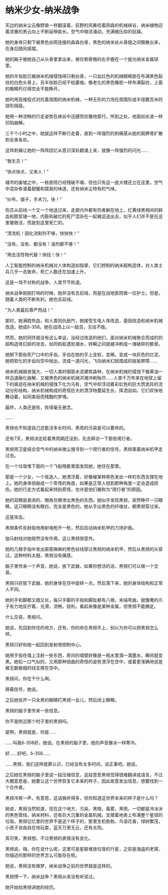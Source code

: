 # 纳米少女-纳米战争

天边的纳米尘云像野兽一样翻滚着，狂野的风撕咬着阴森的机械峡谷，纳米植物迎着浓重的黑云向上不断延伸疯长。空气中暗流涌动，充满被压抑的狂躁。

她的身体只剩下被黑色丝网连接的森森白骨，黑色的纳米丝从骨缝之间飘散出来，在身后随风摇摆。

她的脑子被她自己从头骨里拿出来，被仅剩骨骼的右手握在一个旋光纳米金属球里。

她的半张脸已被纳米机械侵蚀得只剩白骨，一只血红色的机械眼睛嵌在布满黑色裂纹的白色头骨上，另半张脸已经干枯萎缩，像老化的黑色橡胶一样布满裂纹，上面的眼睛朽烂得完全不能睁开。

她利用高维程式对抗着周围的纳米机械，一种无形的力场在周围形成半径数百米的球形隔层。

她用一种流畅的行走姿势在峡谷中迅捷而优雅地穿行。所到之处，地面如水波一样凹陷崩解。

三千个小时之中，她就这样不断行走着，直到一阵强烈的刺痛感从她的肩胛骨扩散到全身各处。

这阵刺痛让她的一阵阵回忆从意识深处翻涌上来，就像一阵强烈的闪光……

“救生员！”

“快点快点，又来人！”

城市的废墟之中，一栋医院已经残破不堪，但也只有这一座大楼还立在这里。空气中混杂弥漫着甜腥和腐臭的味道，还有纳米尘特有的气味。

“纱布，镊子，手术刀，快！”

伤员从前线一个又一个地送过来，走廊内外都有伤者躺在地上，红黄绿黑相间的鲜血和脓浆铺一地，内脏和破烂的死尸混杂在一起被运送出去，似乎人们并不是在这里被救活，而是到这里死亡的。

“清洗机！固化流制剂不够，快快快！”

“没有，没有，都没有！溶剂都不够！”

“用去活性物代替！快找！快！”

人工智能控制的纳米机械对人体构造如指掌，它们控制的纳米超构造体，对人类士兵几乎一击致命，死亡人数还在加速上升。

这是一场不对称的战争，人类节节败退。

纳米战争刚刚打响的时候，她并没有去前线，而是在战地医院做一位护士。但是，随着人类的不断失利，她也去前线。

“为人类最后尊严而战！”

那时，她满腔热血，和人类同仇敌忾，她接受生电人体改造，基因改造和纳米机械改造。她成δ-358。她在战场上以一敌百，无往不胜。

然而，她的同伴就没有这么幸运，没经过改造的他们，面对纳米机械聚合而成的的超构造体幻妖的攻击，如同蚂蚁遇到潮水，转瞬之间就被冲刷成一滩破碎的骸骨。

她掰下那些死尸口中的牙齿，牙齿在她的手上变软，变稀，变成一块灰色的烂泥，她把软化的牙齿向空中抛出，流成一道闪光，飞向纳米幻妖围成的层层屏障……

纳米机械越发强大，一切人类的钢筋水泥建筑森林，在纳米机械的侵蚀下像黄油一样迅速融化崩解，又被黑色的纳米机械洪潮冲刷殆尽……人类千万年来在地球上留下的痕迹在纳米机械的侵蚀下化为乌有，空气中却浮动着彩虹色的巨大而诡异的流动分形结构，纳米机械构成的奇怪巨大的漂浮物蔓延生长，挥洒自如。它们欢快地舞动着，如同美丽而残酷的梦境。

最终，人类还是败，败得毫无悬念。

……

黑频也不知道自己还能活多长时间，黑雨的污染是可以要命的。

还有7天，黑频决定趁着黑雨期还没到，先去拜访一下那些爬行者。

黑频用卫星结合空气中的纳米微尘搜寻到一个爬行者的信号。黑频乘着纳米机甲走过去。

在一个垃圾堆下面的一个飞船残骸里面发现她，她住在那里。

那是一个少女，一个改造人，她漂浮着，好像被某种黑色发丝一样的东西支撑在地上。她的身体扭曲成一个奇怪的角度，如果是正常人扭到那种角度一定会造成损伤。她的行走方式看起来特别奇怪，也许是他们被称为“爬行者”的原因。

她的双眼是紧闭的，眼角仿佛渗出黑色的东西。她似乎发现黑频，突然睁开一只眼睛，这只眼睛没有眼白，完全是黑色的。她从手出黑色的纤维丝，朝黑频穿过来。

这是攻击。

黑频条件反射般地用射电枪开一枪，然后启动纳米机甲的力场护盾。

伽马射线对她居然没有作用，这让黑频很意外。

她的几根手指中发出密密麻麻的黑色丝线穿过黑频的纳米机甲，然后从黑频的头穿过。这种材料太细，黑频没有痛感。

脑子里传来一个声音，她说，放下武器，如果你想活的话，黑频们可以做一个交易。

黑频只好放下武器，她的身体在空中旋转一点。然后落下来，她的身体结构和正常人不同。

她的手和脚都又细又长，每只手脚的手指和脚趾都有八根，末端弯曲，就像鹰的爪子有力地反拧着，光滑，流畅，锐利。看起来像是某种金属，但黑频不能确定。

什么交易，黑频问。

她说，先回到你住的地方，还有，你的命在黑频手上，别以为你可以把黑频怎么样。

黑频只好和她一起回到发射塔控制中心。

她用手指在墙上注射一些东西，房间的墙壁好像是一瓶水里滴一滴墨水，瞬间就变黑。她松一口气似的，又用那种扭曲的奇怪的姿势漂浮在空中，或着更准确地说是被无数极细的线支撑在空中。

黑频问，你在干什么啊。

屏蔽信号，她说。

之后她张开一只全黑的眼睛盯黑频一会儿，然后闭上眼睛。

黑频的脑子里传来一些信息。

你不是附近那个村子里的黑频吗。

是啊，黑频就是，你是……

……叫我δ-358好，她说。在黑频的脑子里，她的声音像冰一样寒冷。

好……好吧，δ-358……

……黑频，我们这样就算认识，已经没有太多时间，谈正事吧。她说。

之后她在黑频的脑子里说一段压缩信息，这段意思黑频觉得很难翻译成语言，不过大概意思是，她要让这个世界恢复它本来的样子，因此故意发出信息，想要找到一个合作者。

黑频冷笑一声，有意思，这话我听得多，但你知道这世界本来的样子是什么吗？

她说，黑频当然知道，现在这个地方，污染，黑暗，毒雾，黑雨，一切都是冷冰冰的黑色管线，纳米材料，还有巨大沉重的金属机械，支撑着地表上布满整个星球的垃圾。黑频记忆里的世界不是这个样子的，那里生机勃勃，鸟语花香，绿树繁茂，小孩子自由自在地玩耍，蓝天万里无云，还有太阳。

真可笑，黑频想。不过黑频的表情没有变化。

黑频说，嗨，你在说什么呢，这里可是星联堆放垃圾的行星，之前是海盗的老窝，你描述的那样的世界怎么可能存在呢。

她说，黑频没有做梦，纳米战争之前的世界就是这样的。

黑频愣一下，纳米战争？黑频从来没有听说过。

她开始给黑频讲她的经历。

##
